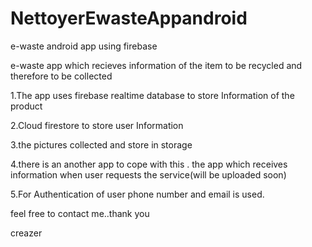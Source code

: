 # NettoyerEwasteAppandroid
e-waste android app using firebase

e-waste app which recieves information of the item to be recycled and therefore to be collected 

1.The app uses firebase realtime  database to store Information of the product

2.Cloud firestore to store user Information

3.the pictures collected and store in storage

4.there is an another app to cope with this .
the app which receives information when user requests the service(will be uploaded soon)

5.For Authentication of user phone number and email is used.

feel free to contact me..thank you


creazer
